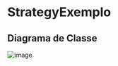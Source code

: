 # StrategyExemplo #

## Diagrama de Classe ##

![image](https://github.com/user-attachments/assets/a6093ad8-01af-43a5-8b26-f70c42131d1e)
